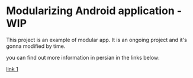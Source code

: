# Modularizing Android application - WIP

This project is an example of modular app. It is an ongoing project and it's gonna modified by time.

you can find out more information in persian in the links below:

[link 1](http://abbas.oveissi.ir/2018/08/22/android-modularization/)

